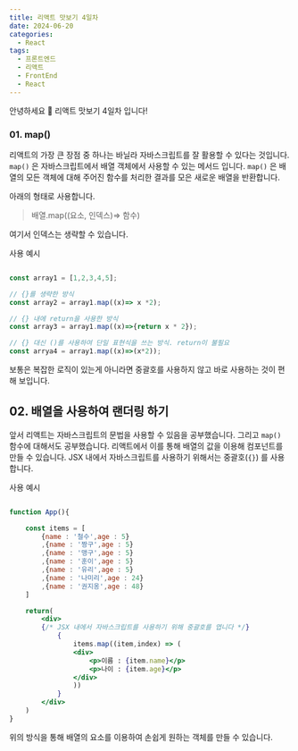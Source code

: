 ```yaml
---
title: 리액트 맛보기 4일차
date: 2024-06-20
categories:
  - React
tags:
  - 프론트엔드
  - 리액트
  - FrontEnd
  - React
---
```

안녕하세요 🐸
리액트 맛보기 4일차 입니다!

### 01. map()
리액트의 가장 큰 장점 중 하나는 바닐라 자바스크립트를 잘 활용할 수 있다는 것입니다.
`map()` 은 자바스크립트에서 배열 객체에서 사용할 수 있는 메서드 입니다.
`map()` 은 배열의 모든 객체에 대해 주어진 함수를 처리한 결과를 모은 새로운 배열을 반환합니다.

아래의 형태로 사용합니다.
> 배열.map((요소, 인덱스)=> 함수)  

여기서 인덱스는 생략할 수 있습니다.


사용 예시
```js

const array1 = [1,2,3,4,5];

// {}를 생략한 방식
const array2 = array1.map((x)=> x *2);

// {} 내에 return을 사용한 방식
const array3 = array1.map((x)=>{return x * 2});

// {} 대신 ()를 사용하여 단일 표현식을 쓰는 방식. return이 불필요
const arrya4 = array1.map((x)=>(x*2));
```

보통은 복잡한 로직이 있는게 아니라면 중괄호를 사용하지 않고 바로 사용하는 것이 편해 보입니다.

## 02. 배열을 사용하여 랜더링 하기

앞서 리액트는 자바스크립트의 문법을 사용할 수 있음을 공부했습니다.
그리고 `map()` 함수에 대해서도 공부했습니다.
리액트에서 이를 통해 배열의 값을 이용해 컴포넌트를 만들 수 있습니다.
JSX 내에서 자바스크립트를 사용하기 위해서는 중괄호(`{}`) 를 사용합니다.

사용 예시
```jsx

function App(){

	const items = [
		{name : '철수',age : 5}
		,{name : '짱구',age : 5}
		,{name : '맹구',age : 5}
		,{name : '훈이',age : 5}
		,{name : '유리',age : 5}
		,{name : '나미리',age : 24}
		,{name : '권지옹',age : 48}
	]

	return(
		<div>
		{/* JSX 내에서 자바스크립트를 사용하기 위해 중괄호를 엽니다 */}
			{
				items.map((item,index) => (
				<div>
					<p>이름 : {item.name}</p>
					<p>나이 : {item.age}</p>
				</div>				
				))
			}
		</div>
	)
}
```

위의 방식을 통해 배열의 요소를 이용하여 손쉽게 원하는 객체를 만들 수 있습니다.